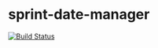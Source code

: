 # sprint-date-manager

[![Build Status](https://travis-ci.org/au9ustine/sprint-date-manager.svg?branch=master)](https://travis-ci.org/au9ustine/sprint-date-manager)

